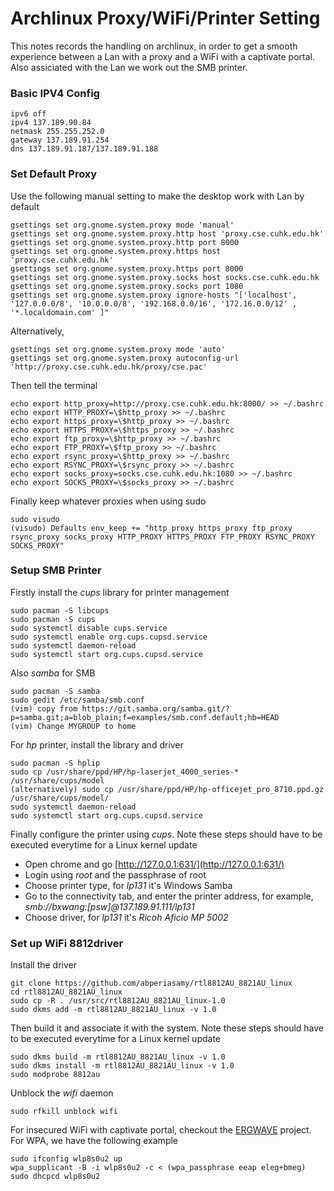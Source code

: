 # Archlinux Proxy/WiFi/Printer Setting

This notes records the handling on archlinux, in order to get a smooth experience between a Lan with a proxy and a WiFi with a captivate portal. Also assiciated with the Lan we work out the SMB printer.

### Basic IPV4 Config
```
ipv6 off
ipv4 137.189.90.84
netmask 255.255.252.0
gateway 137.189.91.254
dns 137.189.91.187/137.189.91.188
```

### Set Default Proxy
Use the following manual setting to make the desktop work with Lan by default
```
gsettings set org.gnome.system.proxy mode 'manual'
gsettings set org.gnome.system.proxy.http host 'proxy.cse.cuhk.edu.hk'
gsettings set org.gnome.system.proxy.http port 8000
gsettings set org.gnome.system.proxy.https host 'proxy.cse.cuhk.edu.hk'
gsettings set org.gnome.system.proxy.https port 8000
gsettings set org.gnome.system.proxy.socks host socks.cse.cuhk.edu.hk
gsettings set org.gnome.system.proxy.socks port 1080
gsettings set org.gnome.system.proxy ignore-hosts "['localhost', '127.0.0.0/8', '10.0.0.0/8', '192.168.0.0/16', '172.16.0.0/12' , '*.localdomain.com' ]"
```
Alternatively,
```
gsettings set org.gnome.system.proxy mode 'auto'
gsettings set org.gnome.system.proxy autoconfig-url 'http://proxy.cse.cuhk.edu.hk/proxy/cse.pac'
```
Then tell the terminal
```
echo export http_proxy=http://proxy.cse.cuhk.edu.hk:8000/ >> ~/.bashrc
echo export HTTP_PROXY=\$http_proxy >> ~/.bashrc
echo export https_proxy=\$http_proxy >> ~/.bashrc
echo export HTTPS_PROXY=\$https_proxy >> ~/.bashrc
echo export ftp_proxy=\$http_proxy >> ~/.bashrc
echo export FTP_PROXY=\$ftp_proxy >> ~/.bashrc
echo export rsync_proxy=\$http_proxy >> ~/.bashrc
echo export RSYNC_PROXY=\$rsync_proxy >> ~/.bashrc
echo export socks_proxy=socks.cse.cuhk.edu.hk:1080 >> ~/.bashrc
echo export SOCKS_PROXY=\$socks_proxy >> ~/.bashrc
```
Finally keep whatever proxies when using sudo
```
sudo visudo
(visudo) Defaults env_keep += "http_proxy https_proxy ftp_proxy rsync_proxy socks_proxy HTTP_PROXY HTTPS_PROXY FTP_PROXY RSYNC_PROXY SOCKS_PROXY"
```

### Setup SMB Printer
Firstly install the *cups* library for printer management
```
sudo pacman -S libcups
sudo pacman -S cups
sudo systemctl disable cups.service
sudo systemctl enable org.cups.cupsd.service
sudo systemctl daemon-reload
sudo systemctl start org.cups.cupsd.service
```
Also *samba* for SMB
```
sudo pacman -S samba
sudo gedit /etc/samba/smb.conf
(vim) copy from https://git.samba.org/samba.git/?p=samba.git;a=blob_plain;f=examples/smb.conf.default;hb=HEAD
(vim) Change MYGROUP to home
```
For *hp* printer, install the library and driver
```
sudo pacman -S hplip
sudo cp /usr/share/ppd/HP/hp-laserjet_4000_series-* /usr/share/cups/model
(alternatively) sudo cp /usr/share/ppd/HP/hp-officejet_pro_8710.ppd.gz  /usr/share/cups/model/
sudo systemctl daemon-reload
sudo systemctl start org.cups.cupsd.service
```
Finally configure the printer using *cups*. Note these steps should have to be executed everytime for a Linux kernel update
* Open chrome and go [http://127.0.0.1:631/](http://127.0.0.1:631/)
* Login using *root* and the passphrase of root
* Choose printer type, for *lp131* it's Windows Samba
* Go to the connectivity tab, and enter the printer address, for example,  *smb://bxwang:[psw]@137.189.91.111/lp131*
* Choose driver, for *lp131* it's *Ricoh Aficio MP 5002*

### Set up WiFi 8812driver
Install the driver
```
git clone https://github.com/abperiasamy/rtl8812AU_8821AU_linux
cd rtl8812AU_8821AU_linux
sudo cp -R . /usr/src/rtl8812AU_8821AU_linux-1.0
sudo dkms add -m rtl8812AU_8821AU_linux -v 1.0
```
Then build it and associate it with the system. Note these steps should have to be executed everytime for a Linux kernel update
```
sudo dkms build -m rtl8812AU_8821AU_linux -v 1.0
sudo dkms install -m rtl8812AU_8821AU_linux -v 1.0
sudo modprobe 8812au
```
Unblock the *wifi* daemon
```
sudo rfkill unblock wifi
```
For insecured WiFi with captivate portal, checkout the [ERGWAVE](https://github.com/wangbx66/ergwave) project. For WPA, we have the following example
```
sudo ifconfig wlp8s0u2 up
wpa_supplicant -B -i wlp8s0u2 -c < (wpa_passphrase eeap eleg+bmeg)
sudo dhcpcd wlp8s0u2
```

